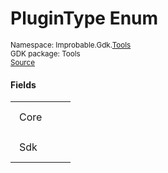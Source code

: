 
# PluginType Enum
<sup>
Namespace: Improbable.Gdk.<a href="{{urlRoot}}/api/tools-index">Tools</a><br/>
GDK package: Tools<br/>
<a href="https://www.github.com/spatialos/gdk-for-unity/blob/b136dc2b/workers/unity/Packages/com.improbable.gdk.tools/Plugins/PluginCompatibilitySetting.cs/#L7">Source</a>
</sup>



</p>

#### Fields

<table>
<tr>
<td style="padding: 14px; border: none; width: 4ch">Core</td>
<td style="padding: 14px; border: none;"></td>
</tr>
<tr>
<td style="padding: 14px; border: none; width: 4ch">Sdk</td>
<td style="padding: 14px; border: none;"></td>
</tr>
</table>


